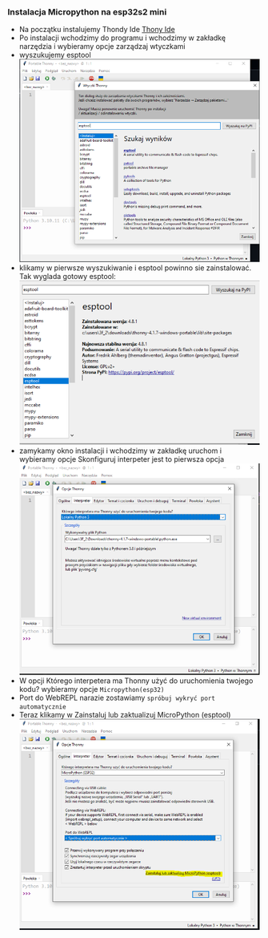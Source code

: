 ### Instalacja Micropython na esp32s2 mini

- Na początku instalujemy Thondy Ide [Thony Ide](https://github.com/thonny/thonny/releases)
- Po instalacji wchodzimy do programu i wchodzimy w zakładkę narzędzia i wybieramy opcje zarządzaj wtyczkami
- wyszukujemy esptool
  ![](https://github.com/TomaszRainski/esp32s2/blob/main/ss/esptool.PNG)
- klikamy w pierwsze wyszukiwanie i esptool powinno sie zainstalować. Tak wyglada gotowy esptool:
  ![](https://github.com/TomaszRainski/esp32s2/blob/main/ss/instal.PNG)
- zamykamy okno instalacji i wchodzimy w zakładkę uruchom i wybieramy opcje Skonfiguruj interpeter jest to pierwsza opcja
  ![](https://github.com/TomaszRainski/esp32s2/blob/main/ss/interpeter.PNG)
- W opcji Którego interpetera ma Thonny użyć do uruchomienia twojego kodu? wybieramy opcje `Micropython(esp32)`
- Port do WebREPL narazie zostawiamy `spróbuj wykryć port automatycznie`
- Teraz klikamy w Zainstaluj lub zaktualizuj MicroPython (esptool)
  ![](https://github.com/TomaszRainski/esp32s2/blob/main/ss/interpeter2.PNG)
